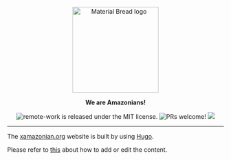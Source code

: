 <p align="center">
  <img width="200" src="https://user-images.githubusercontent.com/105824682/170809615-ab77b356-d10f-47b5-b616-e46a2d86421e.png" alt="Material Bread logo" align="center">
</p>

<p align="center">
  <b align="center" >We are Amazonians!</b>
</p>
<p align="center">
  <a>
    <img src="https://img.shields.io/badge/license-MIT-blue.svg" alt="remote-work is released under the MIT license." />
  </a>
  <a>
    <img src="https://img.shields.io/badge/PRs-welcome-brightgreen.svg" alt="PRs welcome!" />
  </a>
  <a>
    <img src="https://img.shields.io/badge/license-CC--4.0--BY--NC--SA-lightgrey" />
  </a>
</p>

---

The [xamazonian.org](xamazonian.org) website is built by using [Hugo](https://gohugo.io/). 

Please refer to [this](https://gohugo.io/getting-started/quick-start/#step-4-add-some-content) about how to add or edit the content.
